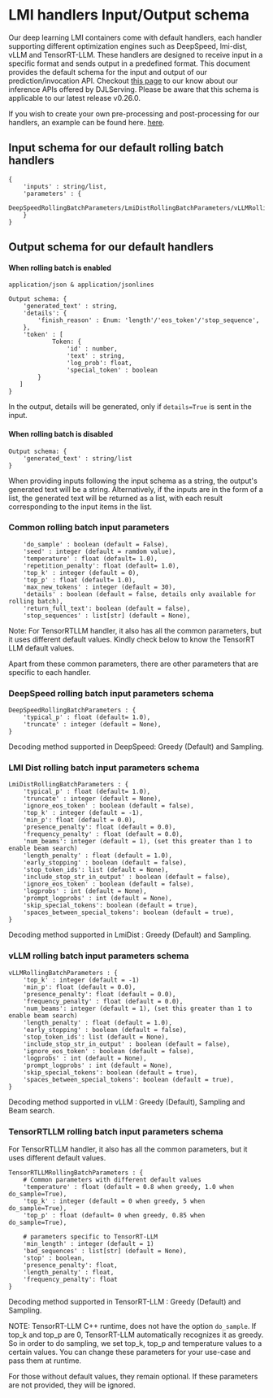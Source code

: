 # LMI handlers Input/Output schema


Our deep learning LMI containers come with default handlers, each handler supporting different optimization engines such as DeepSpeed, lmi-dist, vLLM and TensorRT-LLM.  These handlers are designed to receive input in a specific format and sends output in a predefined format. This document provides the default schema for the input and output of our prediction/invocation API. Checkout [this page](https://docs.djl.ai/docs/serving/serving/docs/inference_api.html) to our know about our inference APIs offered by DJLServing. Please be aware that this schema is applicable to our latest release v0.26.0.

If you wish to create your own pre-processing and post-processing for our handlers, an example can be found here. [here](https://docs.djl.ai/docs/demos/aws/sagemaker/large-model-inference/sample-llm/rollingbatch_llama_7b_customized_preprocessing.html).


## Input schema for our default rolling batch handlers

```
{
    'inputs' : string/list, 
    'parameters' : {
        DeepSpeedRollingBatchParameters/LmiDistRollingBatchParameters/vLLMRollingBatchParameters/TensorRTLLMRollingBatchParameters,
    } 
}
```

## Output schema for our default handlers

#### When rolling batch is enabled
```
application/json & application/jsonlines

Output schema: {
    'generated_text' : string,
    'details': {
        'finish_reason' : Enum: 'length'/'eos_token'/'stop_sequence',
    },
    'token' : [ 
            Token: {
                'id' : number,
                'text' : string,
                'log_prob': float,
                'special_token' : boolean
        }
   ]
}
```

In the output, details will be generated, only if `details=True` is sent in the input. 

#### When rolling batch is disabled
```
Output schema: {
    'generated_text' : string/list
}
```
When providing inputs following the input schema as a string, the output's generated text will be a string. Alternatively, if the inputs are in the form of a list, the generated text will be returned as a list, with each result corresponding to the input items in the list.

### Common rolling batch input parameters
```
    'do_sample' : boolean (default = False),
    'seed' : integer (default = ramdom value),
    'temperature' : float (default= 1.0),
    'repetition_penalty': float (default= 1.0),
    'top_k' : integer (default = 0), 
    'top_p' : float (default= 1.0),
    'max_new_tokens' : integer (default = 30),
    'details' : boolean (default = false, details only available for rolling batch),
    'return_full_text': boolean (default = false),
    'stop_sequences' : list[str] (default = None),
```

Note: For TensorRTLLM handler, it also has all the common parameters, but it uses different default values. Kindly check below to know the TensorRT LLM default values. 

Apart from these common parameters, there are other parameters that are specific to each handler. 

### DeepSpeed rolling batch input parameters schema

```
DeepSpeedRollingBatchParameters : {
    'typical_p' : float (default= 1.0), 
    'truncate' : integer (default = None),
}
```

Decoding method supported in DeepSpeed: Greedy (Default) and Sampling.

### LMI Dist rolling batch input parameters schema

```
LmiDistRollingBatchParameters : {
    'typical_p' : float (default= 1.0),
    'truncate' : integer (default = None),
    'ignore_eos_token' : boolean (default = false),
    'top_k' : integer (default = -1),
    'min_p': float (default = 0.0),
    'presence_penalty': float (default = 0.0),
    'frequency_penalty' : float (default = 0.0),
    'num_beams': integer (default = 1), (set this greater than 1 to enable beam search)
    'length_penalty' : float (default = 1.0),
    'early_stopping' : boolean (default = false),
    'stop_token_ids': list (default = None),
    'include_stop_str_in_output' : boolean (default = false),
    'ignore_eos_token' : boolean (default = false),
    'logprobs' : int (default = None),
    'prompt_logprobs' : int (default = None),
    'skip_special_tokens': boolean (default = true),
    'spaces_between_special_tokens': boolean (default = true),
}
```

Decoding method supported in LmiDist : Greedy (Default) and Sampling.


### vLLM rolling batch input parameters schema

```
vLLMRollingBatchParameters : {
    'top_k' : integer (default = -1)
    'min_p': float (default = 0.0),
    'presence_penalty': float (default = 0.0),
    'frequency_penalty' : float (default = 0.0),
    'num_beams': integer (default = 1), (set this greater than 1 to enable beam search)
    'length_penalty' : float (default = 1.0),
    'early_stopping' : boolean (default = false),
    'stop_token_ids': list (default = None),
    'include_stop_str_in_output' : boolean (default = false),
    'ignore_eos_token' : boolean (default = false),
    'logprobs' : int (default = None),
    'prompt_logprobs' : int (default = None),
    'skip_special_tokens': boolean (default = true),
    'spaces_between_special_tokens': boolean (default = true),
}
```

Decoding method supported in vLLM : Greedy (Default), Sampling and Beam search.

### TensorRTLLM rolling batch input parameters schema

For TensorRTLLM handler, it also has all the common parameters, but it uses different default values. 

```
TensorRTLLMRollingBatchParameters : {
    # Common parameters with different default values
    'temperature' : float (default = 0.8 when greedy, 1.0 when do_sample=True),
    'top_k' : integer (default = 0 when greedy, 5 when do_sample=True), 
    'top_p' : float (default= 0 when greedy, 0.85 when do_sample=True),
    
    # parameters specific to TensorRT-LLM
    'min_length' : integer (default = 1)
    'bad_sequences' : list[str] (default = None), 
    'stop' : boolean, 
    'presence_penalty': float,
    'length_penalty' : float, 
    'frequency_penalty': float
}
```

Decoding method supported in TensorRT-LLM : Greedy (Default) and Sampling.

NOTE: TensorRT-LLM C++ runtime, does not have the option `do_sample`. If top_k and top_p are 0, TensorRT-LLM automatically recognizes it as greedy. 
So in order to do sampling, we set top_k, top_p and temperature values to a certain values. You can change these parameters for your use-case and pass them at runtime.

For those without default values, they remain optional. If these parameters are not provided, they will be ignored.